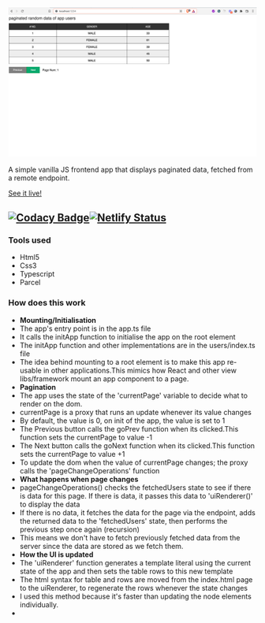 <img src="./screenshots/img.png" />

A simple vanilla JS frontend app that displays paginated data, fetched from a remote endpoint.

[See it live!](https://toyeeb-pipeline-submission.netlify.app)

[![Codacy Badge](https://app.codacy.com/project/badge/Grade/8ddd184d7ca842aaaf6beb1cef69d1c9)](https://www.codacy.com/gh/toybz/pipeline-project/dashboard?utm_source=github.com&amp;utm_medium=referral&amp;utm_content=toybz/pipeline-project&amp;utm_campaign=Badge_Grade)[![Netlify Status](https://api.netlify.com/api/v1/badges/70656fbd-29a0-46f3-b851-7dce15b2960a/deploy-status)](https://app.netlify.com/sites/toyeeb-pipeline-submission/deploys)
---

### Tools used
- Html5
- Css3
- Typescript
- Parcel


### How does this work
- **Mounting/Initialisation**
- The app's entry point is in the app.ts file
- It calls the initApp function to initialise the app on the root element
- The initApp function and other implementations are in the users/index.ts file
- The idea behind mounting to a root element is to make this app re-usable in other applications.This mimics how React and other view libs/framework mount an app component to a page.
- **Pagination**
- The app uses the state of the 'currentPage' variable to decide what to render on the dom.
- currentPage is a proxy that runs an update whenever its value changes
- By default, the value is 0, on init of the app, the value is set to 1 
- The Previous button calls the goPrev function when its clicked.This function sets the currentPage to value -1
- The Next button calls the goNext function when its clicked.This function sets the currentPage to value +1
- To update the dom when the value of currentPage changes; the proxy calls the 'pageChangeOperations' function
- **What happens when page changes**
- pageChangeOperations() checks the fetchedUsers state to see if there is data for this page. If there is data, it passes this data to  'uiRenderer()' to display the data
- If there is no data, it fetches the data for the page via the endpoint, adds the returned data to the 'fetchedUsers' state, then performs the previous step once again (recursion)
- This means we don't have to fetch previously fetched data from the server since the data are stored as we fetch them.
- **How the UI is updated**
- The 'uiRenderer' function generates a template literal using the current state of the app and then sets the table rows to this new template
- The html syntax for table and rows are moved from the index.html page to the uiRenderer, to regenerate the rows whenever the state changes
- I used this method because it's faster than updating the node elements individually.
- 

